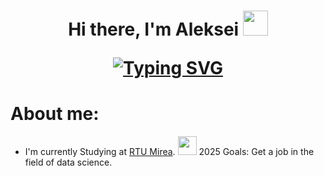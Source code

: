 <h1 align="center">Hi there, I'm Aleksei</a> 
<img src="https://media4.giphy.com/media/v1.Y2lkPTc5MGI3NjExNXF6dHB1NjBuMGhxMXkyZzY1dXFyYm10ZnNldHB2c3ViZzB0bnZteSZlcD12MV9pbnRlcm5hbF9naWZfYnlfaWQmY3Q9cw/T5xJw3MlEZAQ3hyrct/giphy.gif" width="40"/>

[![Typing SVG](https://readme-typing-svg.herokuapp.com?color=%2336BCF7&lines=Data+science+student+from+Russia)](https://git.io/typing-svg)
# About me:
-  I'm currently Studying at [RTU Mirea](https://www.mirea.ru).
 <img src="https://media4.giphy.com/media/v1.Y2lkPTc5MGI3NjExbnExeTRnMDR3ZjhvazI1dXdjZXpoeGEzZG95YzF0d2VxdnFtYmZtNCZlcD12MV9pbnRlcm5hbF9naWZfYnlfaWQmY3Q9cw/haaX80aD0TNXtJIi1X/giphy.gif" width="30"/> 2025 Goals: Get a job in the field of data science. 
<!--
**Aleksei-Ianin/Aleksei-Ianin** is a ✨ _special_ ✨ repository because its `README.md` (this file) appears on your GitHub profile.

Here are some ideas to get you started:

- 🔭 I’m currently working on ...
- 🌱 I’m currently learning ...
- 👯 I’m looking to collaborate on ...
- 🤔 I’m looking for help with ...
- 💬 Ask me about ...
- 📫 How to reach me: ...
- 😄 Pronouns: ...
- ⚡ Fun fact: ...
-->
